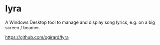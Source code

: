 # lyra

A Windows Desktop tool to manage and display song lyrics, e.g. on a big screen / beamer.

https://github.com/ogirard/lyra
